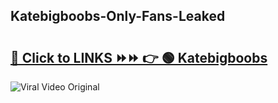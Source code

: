 
 ## Katebigboobs-Only-Fans-Leaked

# <h2><a href="https://clipsfans.com/Katebigboobs&ref=git">🔗 Click to LINKS ⏩⏩ 👉 🟢 Katebigboobs </a></h2>

<a href="https://clipsfans.com/Katebigboobs&ref=git" rel="nofollow" data-target="animated-image.originalLink"><img src="https://i.ibb.co.com/xMMVF88/686577567.gif" alt="Viral Video Original" style="max-width: 100%; display: inline-block;" data-target="animated-image.originalImage"></a>
